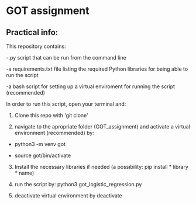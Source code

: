 # GOT assignment

## Practical info:

This repository contains:

-.py script that can be run from the command line

-a requirements.txt file listing the required Python libraries for being able to run the script

-a bash script for setting up a virtual enviroment for running the script (recommended)

In order to run this script, open your terminal and:

1. Clone this repo with 'git clone'

2. navigate to the apropriate folder (GOT_assignment) and activate a virtual environment (recommended) by:

- python3 -m venv got

- source got/bin/activate

3. Install the necessary libraries if needed (a possibility: pip install * library * name)

4. run the script by: python3 got_logistic_regression.py

5. deactivate virtual environment by deactivate
